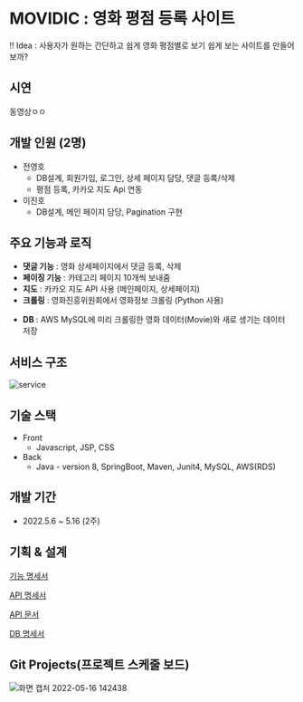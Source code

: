 # MOVIDIC : 영화 평점 등록 사이트

‼ Idea : 사용자가 원하는 간단하고 쉽게 영화 평점별로 보기 쉽게 보는 사이트를 만들어보까?

## 시연

동영상ㅇㅇ

## 개발 인원 (2명)
- 전영호
    - DB설계, 회원가입, 로그인, 상세 페이지 담당, 댓글 등록/삭제
    - 평점 등록, 카카오 지도 Api 연동
- 이진호
    - DB설계, 메인 페이지 담당, Pagination 구현

## 주요 기능과 로직

- **댓글 기능** : 영화 상세페이지에서 댓글 등록, 삭제
- **페이징 기능** : 카테고리 페이지 10개씩 보내줌
- **지도** : 카카오 지도 API 사용 (메인페이지, 상세페이지)
- **크롤링** : 영화진흥위원회에서 영화정보 크롤링 (Python 사용)
<!-- - **배포** : AWS EC2로 배포하고 도메인에 연동 (jar파일로 빌드) -->
- **DB** : AWS MySQL에 미리 크롤링한 영화 데이터(Movie)와 새로 생기는 데이터 저장

## 서비스 구조

![service](https://user-images.githubusercontent.com/93497987/168541657-808a5f7c-494c-4e50-8a04-a8e3d0438556.jpg)


## 기술 스택

- Front
    - Javascript, JSP, CSS
- Back
    - Java - version 8, SpringBoot, Maven, Junit4, MySQL, AWS(RDS)


## 개발 기간

- 2022.5.6 ~ 5.16  (2주)
    

## 기획 & 설계

[기능 명세서](https://inky-krypton-cd8.notion.site/Java-f94cdf5191b646e6a308c2a5bffab496)

[API 명세서](https://inky-krypton-cd8.notion.site/API-4e0be387f60745809b04828a2f09a730)

[API 문서](https://inky-krypton-cd8.notion.site/API-cc02652dec424508acf47c23c7647556)

[DB 명세서](https://inky-krypton-cd8.notion.site/DB-72f71aabc6b04ce29ab19ccf74e90dfe)

## Git Projects(프로젝트 스케줄 보드)
![화면 캡처 2022-05-16 142438](https://user-images.githubusercontent.com/93497987/168541724-7f21d1e9-b533-44b2-bc54-950c57899334.png)
